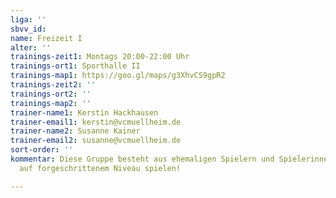 ```yaml
---
liga: ''
sbvv_id: 
name: Freizeit I
alter: ''
trainings-zeit1: Montags 20:00-22:00 Uhr
trainings-ort1: Sporthalle II
trainings-map1: https://goo.gl/maps/g3XhvCS9gpR2
trainings-zeit2: ''
trainings-ort2: ''
trainings-map2: ''
trainer-name1: Kerstin Hackhausen
trainer-email1: kerstin@vcmuellheim.de
trainer-name2: Susanne Kainer
trainer-email2: susanne@vcmuellheim.de
sort-order: ''
kommentar: Diese Gruppe besteht aus ehemaligen Spielern und Spielerinnen die
  auf forgeschrittenem Niveau spielen!

---
```

